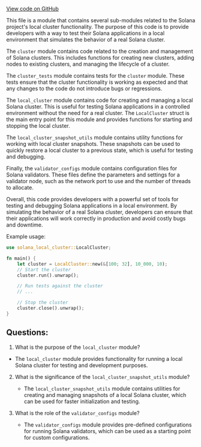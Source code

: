 [View code on GitHub](https://github.com/solana-labs/solana/blob/master/local-cluster/src/lib.rs)

This file is a module that contains several sub-modules related to the Solana project's local cluster functionality. The purpose of this code is to provide developers with a way to test their Solana applications in a local environment that simulates the behavior of a real Solana cluster. 

The `cluster` module contains code related to the creation and management of Solana clusters. This includes functions for creating new clusters, adding nodes to existing clusters, and managing the lifecycle of a cluster. 

The `cluster_tests` module contains tests for the `cluster` module. These tests ensure that the cluster functionality is working as expected and that any changes to the code do not introduce bugs or regressions. 

The `local_cluster` module contains code for creating and managing a local Solana cluster. This is useful for testing Solana applications in a controlled environment without the need for a real cluster. The `LocalCluster` struct is the main entry point for this module and provides functions for starting and stopping the local cluster. 

The `local_cluster_snapshot_utils` module contains utility functions for working with local cluster snapshots. These snapshots can be used to quickly restore a local cluster to a previous state, which is useful for testing and debugging. 

Finally, the `validator_configs` module contains configuration files for Solana validators. These files define the parameters and settings for a validator node, such as the network port to use and the number of threads to allocate. 

Overall, this code provides developers with a powerful set of tools for testing and debugging Solana applications in a local environment. By simulating the behavior of a real Solana cluster, developers can ensure that their applications will work correctly in production and avoid costly bugs and downtime. 

Example usage:

```rust
use solana_local_cluster::LocalCluster;

fn main() {
    let cluster = LocalCluster::new(&[100; 32], 10_000, 10);
    // Start the cluster
    cluster.run().unwrap();

    // Run tests against the cluster
    // ...

    // Stop the cluster
    cluster.close().unwrap();
}
```
## Questions: 
 1. What is the purpose of the `local_cluster` module?
   - The `local_cluster` module provides functionality for running a local Solana cluster for testing and development purposes.

2. What is the significance of the `local_cluster_snapshot_utils` module?
   - The `local_cluster_snapshot_utils` module contains utilities for creating and managing snapshots of a local Solana cluster, which can be used for faster initialization and testing.

3. What is the role of the `validator_configs` module?
   - The `validator_configs` module provides pre-defined configurations for running Solana validators, which can be used as a starting point for custom configurations.